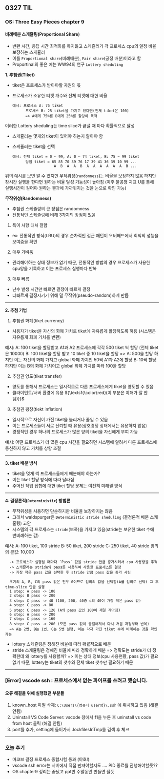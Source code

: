 ## 0327 TIL
### OS: Three Easy Pieces chapter 9
#### 비례배분 스케쥴링(Proportional Share)
- 반환 시간, 응답 시간 최적화를 하지않고 스케쥴러가 각 프로세스 cpu의 일정 비율 보장하는 스케쥴러
- 이를 `Proportional share`(비례배분), `Fair share`(공정 배분)이라고 함
- Proportinal의 좋은 예는 WW94의 연구 `Lottery sheduling`

**1. 추첨권(Tiket)**
- tiket은 프로세스가 받아야할 자원의 몫
- 프로세스가 소유한 티켓 개수와 전체 티켓에 대한 비율

      예시: 프로세스 A: 75 tiket
            프로세스 B: 25 tiket을 가지고 있다면(전체 tiket은 100)
            => A에게 75%를 B에게 25%를 할당이 목적

이러한 Lottery sheduling는 time slice가 끝낼 때 마다 확률적으로 달성
- 스케쥴러는 몇개의 tiket이 있어야 하는지 알아야 함
- 스케쥴러는 tiket을 선택

      예시: 전체 tiket = 0 ~ 99, A: 0 ~ 74 tiket, B: 75 ~ 99 tiket
            당첨 tiket = 65 85 70 39 76 17 39 41 36 39 10 99 ...
                         A  B  A  A  B  A  A  A  A  A  A  B ...

위의 예시를 보면 알 수 있지만 무작위성(`randomness`)는 비율을 보장하지 않음
하지만 장시간 실행을 한다면 원하는 비율 달성 가능성이 높아짐
(이후 불공정 지표 U를 통해 실행시간이 길어야 원하는 결과에 가까워지는 것을 눈으로 확인 가능)

**무작위성(Randomness)**
- 추첨권 스케쥴링의 큰 장점은 randomness
- 전통적인 스케쥴링에 비해 3가지의 장점이 있음
1. 특이 사항 대처 잘함
  - ex: 전통적인 방식(LRU)의 경우 순차적인 접근 패턴이 오버헤드에서 최악의 성능을 보여줌을 확인
2. 매우 가벼움
  - 관리해야하는 상태 정보가 없기 때문, 전통적인 방법의 경우 프로세스가 사용한 cpu양을 기록하고 이는 프로세스 실행마다 반복
3. 매우 빠름
  - 난수 발생 시간만 빠르면 결정이 빠르게 결정
  - 더빠르게 결정시키기 위해 덜 무작위(pseudo-random)하게 만듬
------------

**2. 추첨 기법**
1. 추첨권 화폐(tiket currency)
- 사용자가 tiket을 자신의 화폐 가치로 tiket에 자유롭게 할당하도록 허용 (시스템은 자유롭게 화폐 가치를 변환)

예시: A: 100 tiket을 할당받고 A1과 A2 프로세스에 각각 500 tiket 씩 할당 (전체 tiket은 10000)
      B: 100 tiket을 할당 받고 10 tiket 중 10 tiket을 할당
      => A: 500을 할당 하지만 이는 자신의 화폐 가치고 global 화폐 가치인 50씩 A1과 A2에 할당
         B: 10씩 할당 하지만 이는 B의 화폐 가치이고 global 화폐 가치를 따라 100을 할당

2. 추첨권 양도(tiket transfer)
- 양도를 통해서 프로세스는 일시적으로 다른 프로세스에게 tiket을 양도할 수 있음
- 클라이언트/서버 환경에 유용 ${\textsf{\color{red}(이 부분은 이해가 잘 안됨)}}$

3. 추첨권 팽창(tiekt inflation)
- 일시적으로 자신이 가진 tiket을 늘리거나 줄일 수 있음
- 이는 프로세스들이 서로 신뢰할 때 유용(상호경쟁 상태에서는 유용하지 않음)
- 경쟁적인 경우 하나의 프로세스가 많은 양의 tiket을 자신에게 부여 가능

예시: 어떤 프로세스가 더 많은 cpu 시간을 필요하면 시스템에 알려서 다른 프로세스에 통신하지 않고 가치를 상향 조절

----------
**3. tiket 배분 방식**
- tiket을 몇개 씩 프로세스들에게 배분해야 하는가?
- 이는 tiket 할당 방식에 따라 달라짐
- 주어진 작업 집합에 대한 tiket 할당 문제는 여전히 미해결 방식

-------------
**4. 결정론적(`Deterministic`) 방법론**
- 무작위성을 사용하면 단순하지만 비율을 보장하지는 않음
- 그래서 waldspurger은 `Deterministic stride sheduling` (결정론적 배분 스캐줄링) 고안
- 시스템의 각 프로세스는 `stride`(보폭)을 가지고 있음(stride는 보유한 tiket 수에 반비례하는 값)

예시: A: 100 tiket, 100 stride
      B: 50 tiket, 200 stride
      C: 250 tiket, 40 stride
      임의의 큰값: 10,000 

      -> 프로세스가 실행될 때마다 `Pass` 값을 stride 만큼 증가시켜서 cpu 사용량을 추적
      -> 스케쥴러는 stride와 pass를 사용하여 사용할 프로세스를 결정
      -> 가장 작은 pass 값을 선택한 후 stride 만큼 pass 값을 증가 시킴

      초기의 A, B, C의 pass 값은 전부 0이므로 임의의 값을 선택함(A를 임의로 선택) 그 후 time-slice 만큼 실행
      1 step: A pass -> 100
      2 step: B pass -> 200
      3 step: C pass -> 40 (100, 200, 40중 c의 40이 가장 작은 pass 값)
      4 step: C pass -> 80
      5 step: C pass -> 120 (A의 pass 값인 100이 제일 작아짐)
      6 step: A pass -> 200
      7 step: C pass -> 160
      8 step: C pass -> 200 (모든 pass 값이 동일해져서 다시 처음 과정부터 반복)
      => A는 2번, B는 1번, C는 5번 실행, 이는 각자 가진 tiket 수에 비례하는 것을 확인 가능

- lottery 스케쥴링은 정해진 비율에 따라 확률적으로 배분
- stride 스케쥴링은 정해진 비율에 따라 정확하게 배분
=> 정확도는 stride가 더 정확한데 왜 lottery를 사용할까? 
=> 이는 상태 정보(cpu 사용현황, pass 값)가 필요 없기 때문, lottery는 tiket의 갯수와 전체 tiket 갯수만 필요하기 때문
-------------

### [Error] vscode ssh : 프로세스에서 없는 파이프를 쓰려고 했습니다.
#### 오류 해결을 위해 실행했던 부분들 
1. known_host 파일 삭제: `C:\Users\{컴퓨터 user명}\.ssh` 에 위치하고 있음 (해결안됨)
2. Uninstall VS Code Server: vscode 창에서 f1을 누른 후 uninstall vs code from host 클릭 (해결 안됨)
3. port를 추가, setting에 들어가서 .lockfilesInTmp를 검색 후 체크


---------------
### 오늘 후기
- 마코브 결정 프로세스 종합시험 통과 (야호!)
- vscode ssh error는 서버에서 직접 만져야할지도 .... PID 종료를 진행해야할듯??
- OS chapter9 정리는 끝났고 ppt만 주말동안 만들면 될듯
